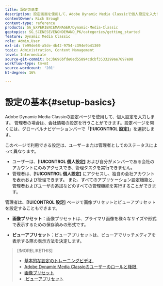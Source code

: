 ```yaml
---
title: 設定の基本
description: 設定画面を使用して、Adobe Dynamic Media Classicで個人設定を入力する方法を説明します。 管理者の場合は、会社の設定を指定します。
contentOwner: Rick Brough
content-type: reference
products: SG_EXPERIENCEMANAGER/Dynamic-Media-Classic
geptopics: SG_SCENESEVENONDEMAND_PK/categories/getting_started
feature: Dynamic Media Classic
role: Admin,User
exl-id: 7e99de68-a5de-4b42-9754-c394e9b41369
topic: Administration, Content Management
level: Intermediate
source-git-commit: bc3b696bfde0ed55894cdcbf3533299ae7697e98
workflow-type: tm+mt
source-wordcount: '201'
ht-degree: 16%

---
```


# 設定の基本{#setup-basics}

Adobe Dynamic Media Classicの設定ページを使用して、個人設定を入力します。 管理者の場合は、会社情報の設定を行うことができます。設定ページを開くには、グローバルナビゲーションバーで「**[!UICONTROL 設定]**」を選択します。

このページで利用できる設定は、ユーザーまたは管理者としてのステータスによって異なります。

* ユーザーは、**[!UICONTROL 個人設定]** および自分がメンバーである会社のアカウントにのみアクセスでき、管理タスクを実行できません。
* 管理者は、**[!UICONTROL 個人設定]** にアクセスし、独自の会社アカウントを表示および管理できます。 また、すべてのアプリケーション設定機能と、管理者およびユーザの追加などのすべての管理機能を実行することができます。

管理者は、**[!UICONTROL 設定]** ページで画像プリセットとビューアプリセットを設定することもできます。

* **画像プリセット**：画像プリセットは、プライマリ画像を様々なサイズや形式で表示するための保存済みの形式です。

* **ビューアプリセット**：ビューアプリセットは、ビューアでリッチメディアを表示する際の表示方法を決定します。

>[!MORELIKETHIS]
>
>* [&#x200B; 基本的な設定のトレーニングビデオ &#x200B;](https://s7d5.scene7.com/s7viewers/html5/VideoViewer.html?videoserverurl=https://s7d5.scene7.com/is/content/&emailurl=https://s7d5.scene7.com/s7/emailFriend&serverUrl=https://s7d5.scene7.com/is/image/&config=Scene7SharedAssets/Universal_HTML5_Video&contenturl=https://s7d5.scene7.com/skins/&asset=S7tutorials/573_Setup%20Basics_converted%20renamed_Getting%20Started-AVS)
>* [Adobe Dynamic Media Classicのユーザーのロールと権限 &#x200B;](administration-setup.md#user_administration)
>* [画像プリセット](application-setup.md#image_presets)
>* [&#x200B; ビューアプリセット &#x200B;](application-setup.md#viewer_presets)
